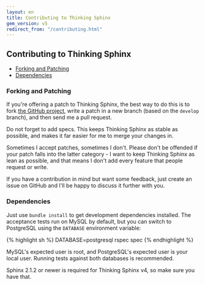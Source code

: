 ```yaml
---
layout: en
title: Contributing to Thinking Sphinx
gem_version: v5
redirect_from: "/contributing.html"
---
```


## Contributing to Thinking Sphinx

* [Forking and Patching](#forking)
* [Dependencies](#dependencies)

<h3 id="forking">Forking and Patching</h3>

If you're offering a patch to Thinking Sphinx, the best way to do this is to fork [the GitHub project](http://github.com/pat/thinking-sphinx), write a patch in a new branch (based on the `develop` branch), and then send me a pull request.

Do not forget to add specs. This keeps Thinking Sphinx as stable as possible, and makes it far easier for me to merge your changes in.

Sometimes I accept patches, sometimes I don't. Please don't be offended if your patch falls into the latter category - I want to keep Thinking Sphinx as lean as possible, and that means I don't add every feature that people request or write.

If you have a contribution in mind but want some feedback, just create an issue on GitHub and I'll be happy to discuss it further with you.

<h3 id="dependencies">Dependencies</h3>

Just use `bundle install` to get development dependencies installed. The acceptance tests run on MySQL by default, but you can switch to PostgreSQL using the `DATABASE` environment variable:

{% highlight sh %}
DATABASE=postgresql rspec spec
{% endhighlight %}

MySQL's expected user is root, and PostgreSQL's expected user is your local user. Running tests against both databases is recommended.

Sphinx 2.1.2 or newer is required for Thinking Sphinx v4, so make sure you have that.
